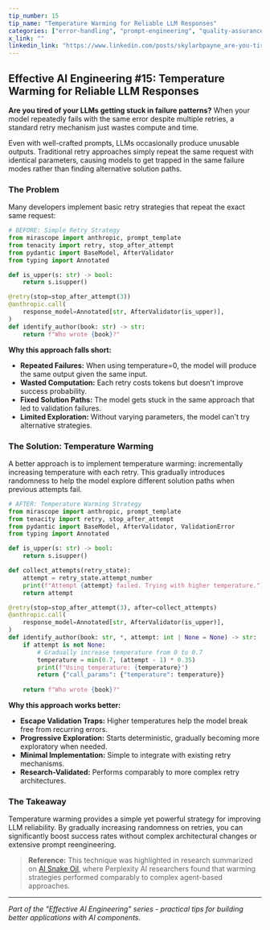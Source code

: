 ```yaml
---
tip_number: 15
tip_name: "Temperature Warming for Reliable LLM Responses"
categories: ["error-handling", "prompt-engineering", "quality-assurance"]
x_link: ""
linkedin_link: "https://www.linkedin.com/posts/skylarbpayne_are-you-tired-of-your-llms-getting-stuck-activity-7330653907775336449-dkZm?utm_source=share&utm_medium=member_desktop&rcm=ACoAABKpCf4BI_Yx2u7h66sgi5z1NF3aEYFHgps"
---
```


## Effective AI Engineering #15: Temperature Warming for Reliable LLM Responses

**Are you tired of your LLMs getting stuck in failure patterns?** When your model repeatedly fails with the same error despite multiple retries, a standard retry mechanism just wastes compute and time.

Even with well-crafted prompts, LLMs occasionally produce unusable outputs. Traditional retry approaches simply repeat the same request with identical parameters, causing models to get trapped in the same failure modes rather than finding alternative solution paths.

### The Problem

Many developers implement basic retry strategies that repeat the exact same request:

```python
# BEFORE: Simple Retry Strategy
from mirascope import anthropic, prompt_template
from tenacity import retry, stop_after_attempt
from pydantic import BaseModel, AfterValidator
from typing import Annotated

def is_upper(s: str) -> bool:
    return s.isupper()

@retry(stop=stop_after_attempt(3))
@anthropic.call(
    response_model=Annotated[str, AfterValidator(is_upper)],
)
def identify_author(book: str) -> str:
    return f"Who wrote {book}?"
```

**Why this approach falls short:**

- **Repeated Failures:** When using temperature=0, the model will produce the same output given the same input.
- **Wasted Computation:** Each retry costs tokens but doesn't improve success probability.
- **Fixed Solution Paths:** The model gets stuck in the same approach that led to validation failures.
- **Limited Exploration:** Without varying parameters, the model can't try alternative strategies.

### The Solution: Temperature Warming

A better approach is to implement temperature warming: incrementally increasing temperature with each retry. This gradually introduces randomness to help the model explore different solution paths when previous attempts fail.

```python
# AFTER: Temperature Warming Strategy
from mirascope import anthropic, prompt_template
from tenacity import retry, stop_after_attempt
from pydantic import BaseModel, AfterValidator, ValidationError
from typing import Annotated

def is_upper(s: str) -> bool:
    return s.isupper()

def collect_attempts(retry_state):
    attempt = retry_state.attempt_number
    print(f"Attempt {attempt} failed. Trying with higher temperature.")
    return attempt

@retry(stop=stop_after_attempt(3), after=collect_attempts)
@anthropic.call(
    response_model=Annotated[str, AfterValidator(is_upper)],
)
def identify_author(book: str, *, attempt: int | None = None) -> str:
    if attempt is not None:
        # Gradually increase temperature from 0 to 0.7
        temperature = min(0.7, (attempt - 1) * 0.35)
        print(f"Using temperature: {temperature}")
        return {"call_params": {"temperature": temperature}}
    
    return f"Who wrote {book}?"
```

**Why this approach works better:**

- **Escape Validation Traps:** Higher temperatures help the model break free from recurring errors.
- **Progressive Exploration:** Starts deterministic, gradually becoming more exploratory when needed.
- **Minimal Implementation:** Simple to integrate with existing retry mechanisms.
- **Research-Validated:** Performs comparably to more complex retry architectures.

### The Takeaway

Temperature warming provides a simple yet powerful strategy for improving LLM reliability. By gradually increasing randomness on retries, you can significantly boost success rates without complex architectural changes or extensive prompt reengineering.

> **Reference:** This technique was highlighted in research summarized on [AI Snake Oil](https://www.aisnakeoil.com/p/ai-leaderboards-are-no-longer-useful), where Perplexity AI researchers found that warming strategies performed comparably to complex agent-based approaches.

---
*Part of the "Effective AI Engineering" series - practical tips for building better applications with AI components.*